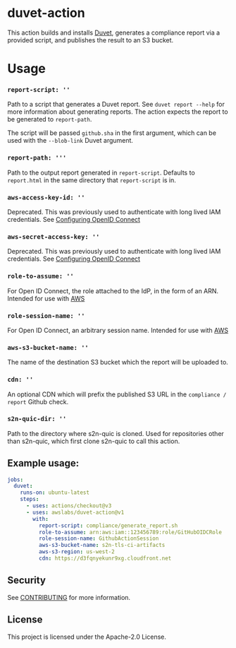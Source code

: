 # duvet-action

This action builds and installs [Duvet](https://github.com/aws/s2n-quic/tree/main/common/duvet), generates a compliance report via a provided script, and publishes the result to an S3 bucket.

# Usage

### `report-script: ''`

Path to a script that generates a Duvet report. See `duvet report --help` for more information about generating reports. The action expects the report to be generated to `report-path`.

The script will be passed `github.sha` in the first argument, which can be used with the `--blob-link` Duvet argument.

### `report-path: '''`

Path to the output report generated in `report-script`. Defaults to `report.html` in the same directory that `report-script` is in.

### `aws-access-key-id: ''`

Deprecated.  This was previously used to authenticate with long lived IAM credentials. See [Configuring OpenID Connect](https://docs.github.com/en/actions/security-for-github-actions/security-hardening-your-deployments/configuring-openid-connect-in-cloud-providers)

### `aws-secret-access-key: ''`

Deprecated.  This was previously used to authenticate with long lived IAM credentials. See [Configuring OpenID Connect](https://docs.github.com/en/actions/security-for-github-actions/security-hardening-your-deployments/configuring-openid-connect-in-cloud-providers)

### `role-to-assume: ''`

For Open ID Connect, the role attached to the IdP, in the form of an ARN. Intended for use with [AWS](https://docs.github.com/en/actions/security-for-github-actions/security-hardening-your-deployments/configuring-openid-connect-in-amazon-web-services)

### `role-session-name: ''`

For Open ID Connect, an arbitrary session name. Intended for use with [AWS](https://docs.github.com/en/actions/security-for-github-actions/security-hardening-your-deployments/configuring-openid-connect-in-amazon-web-services)

### `aws-s3-bucket-name: ''`

The name of the destination S3 bucket which the report will be uploaded to.

### `cdn: ''`

An optional CDN which will prefix the published S3 URL in the `compliance / report` Github check.

### `s2n-quic-dir: ''`

Path to the directory where s2n-quic is cloned. Used for repositories other than s2n-quic, which first clone s2n-quic to call this action.


## Example usage:

```yml
jobs:
  duvet:
    runs-on: ubuntu-latest
    steps:
      - uses: actions/checkout@v3
      - uses: awslabs/duvet-action@v1
        with:
          report-script: compliance/generate_report.sh
          role-to-assume: arn:aws:iam::123456789:role/GitHubOIDCRole
          role-session-name: GithubActionSession
          aws-s3-bucket-name: s2n-tls-ci-artifacts
          aws-s3-region: us-west-2
          cdn: https://d3fqnyekunr9xg.cloudfront.net
```

## Security

See [CONTRIBUTING](CONTRIBUTING.md#security-issue-notifications) for more information.

## License

This project is licensed under the Apache-2.0 License.

